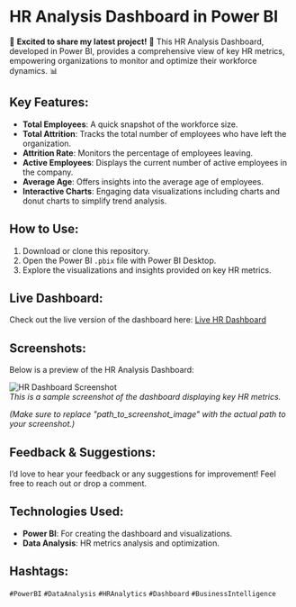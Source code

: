 # HR Analysis Dashboard in Power BI

🚀 **Excited to share my latest project!** 🎉 This HR Analysis Dashboard, developed in Power BI, provides a comprehensive view of key HR metrics, empowering organizations to monitor and optimize their workforce dynamics. 📊

## Key Features:

- **Total Employees**: A quick snapshot of the workforce size.
- **Total Attrition**: Tracks the total number of employees who have left the organization.
- **Attrition Rate**: Monitors the percentage of employees leaving.
- **Active Employees**: Displays the current number of active employees in the company.
- **Average Age**: Offers insights into the average age of employees.
- **Interactive Charts**: Engaging data visualizations including charts and donut charts to simplify trend analysis.

## How to Use:
1. Download or clone this repository.
2. Open the Power BI `.pbix` file with Power BI Desktop.
3. Explore the visualizations and insights provided on key HR metrics.

## Live Dashboard:
Check out the live version of the dashboard here: [Live HR Dashboard](https://app.powerbi.com/view?r=eyJrIjoiYzlkOTFjZjYtZDFjZS00NmZhLWI4NGMtNGVjZGE3YTZhNGZlIiwidCI6ImM2ZTU0OWIzLTVmNDUtNDAzMi1hYWU5LWQ0MjQ0ZGM1YjJjNCJ9)

## Screenshots:
Below is a preview of the HR Analysis Dashboard:

![HR Dashboard Screenshot](https://github.com/user-attachments/assets/a0da5172-5961-4415-a462-1fb7acb2e1e5)  
*This is a sample screenshot of the dashboard displaying key HR metrics.*

*(Make sure to replace "path_to_screenshot_image" with the actual path to your screenshot.)*

## Feedback & Suggestions:
I’d love to hear your feedback or any suggestions for improvement! Feel free to reach out or drop a comment.

## Technologies Used:
- **Power BI**: For creating the dashboard and visualizations.
- **Data Analysis**: HR metrics analysis and optimization.

## Hashtags:
`#PowerBI` `#DataAnalysis` `#HRAnalytics` `#Dashboard` `#BusinessIntelligence`
